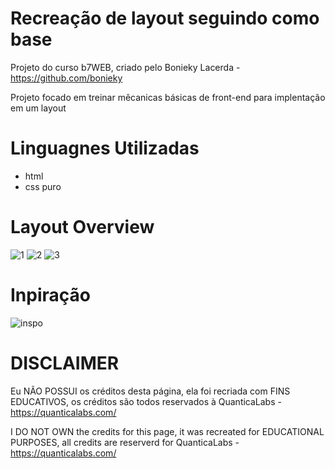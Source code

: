 # Recreação de layout seguindo como base
Projeto do curso b7WEB, criado pelo Bonieky Lacerda - https://github.com/bonieky

Projeto focado em treinar mêcanicas básicas de front-end para implentação em um layout

# Linguagnes Utilizadas 
- html
- css puro

#  Layout Overview

![1](https://github.com/lucas-jurgensen/layout-recreation/assets/114704161/abdeca57-56a5-47eb-a0ba-faeb17d11f86)
![2](https://github.com/lucas-jurgensen/layout-recreation/assets/114704161/835fe1bb-cfcf-403f-93c8-163ff503eaad)
![3](https://github.com/lucas-jurgensen/layout-recreation/assets/114704161/17b1dd9f-1bf3-43eb-9961-c71b2b28a7e3)

# Inpiração 
![inspo](https://github.com/lucas-jurgensen/layout-recreation/assets/114704161/13069d34-497d-4d18-826a-b1ca274bf259)

# DISCLAIMER
Eu NÃO POSSUI os créditos desta página, ela foi recriada com FINS EDUCATIVOS, os créditos são todos reservados à QuanticaLabs - https://quanticalabs.com/

I DO NOT OWN the credits for this page, it was recreated for EDUCATIONAL PURPOSES, all credits are reserverd for QuanticaLabs - https://quanticalabs.com/
